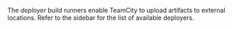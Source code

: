 [//]: # (title: Deployers)
[//]: # (auxiliary-id: Deployers)

The _deployer_ build runners enable TeamCity to upload artifacts to external locations. Refer to the sidebar for the list of available deployers.